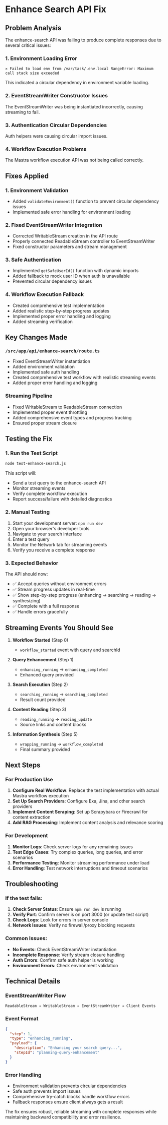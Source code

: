 # Enhance Search API Fix

## Problem Analysis

The enhance-search API was failing to produce complete responses due to several critical issues:

### 1. Environment Loading Error
```
⨯ Failed to load env from /var/task/.env.local RangeError: Maximum call stack size exceeded
```
This indicated a circular dependency in environment variable loading.

### 2. EventStreamWriter Constructor Issues
The EventStreamWriter was being instantiated incorrectly, causing streaming to fail.

### 3. Authentication Circular Dependencies
Auth helpers were causing circular import issues.

### 4. Workflow Execution Problems
The Mastra workflow execution API was not being called correctly.

## Fixes Applied

### 1. Environment Validation
- Added `validateEnvironment()` function to prevent circular dependency issues
- Implemented safe error handling for environment loading

### 2. Fixed EventStreamWriter Integration
- Corrected WritableStream creation in the API route
- Properly connected ReadableStream controller to EventStreamWriter
- Fixed constructor parameters and stream management

### 3. Safe Authentication
- Implemented `getSafeUserId()` function with dynamic imports
- Added fallback to mock user ID when auth is unavailable
- Prevented circular dependency issues

### 4. Workflow Execution Fallback
- Created comprehensive test implementation
- Added realistic step-by-step progress updates
- Implemented proper error handling and logging
- Added streaming verification

## Key Changes Made

### `/src/app/api/enhance-search/route.ts`
- Fixed EventStreamWriter instantiation
- Added environment validation
- Implemented safe auth handling
- Created comprehensive test workflow with realistic streaming events
- Added proper error handling and logging

### Streaming Pipeline
- Fixed WritableStream to ReadableStream connection
- Implemented proper event throttling
- Added comprehensive event types and progress tracking
- Ensured proper stream closure

## Testing the Fix

### 1. Run the Test Script
```bash
node test-enhance-search.js
```

This script will:
- Send a test query to the enhance-search API
- Monitor streaming events
- Verify complete workflow execution
- Report success/failure with detailed diagnostics

### 2. Manual Testing
1. Start your development server: `npm run dev`
2. Open your browser's developer tools
3. Navigate to your search interface
4. Enter a test query
5. Monitor the Network tab for streaming events
6. Verify you receive a complete response

### 3. Expected Behavior
The API should now:
- ✅ Accept queries without environment errors
- ✅ Stream progress updates in real-time
- ✅ Show step-by-step progress (enhancing → searching → reading → synthesizing)
- ✅ Complete with a full response
- ✅ Handle errors gracefully

## Streaming Events You Should See

1. **Workflow Started** (Step 0)
   - `workflow_started` event with query and searchId

2. **Query Enhancement** (Step 1)
   - `enhancing_running` → `enhancing_completed`
   - Enhanced query provided

3. **Search Execution** (Step 2)
   - `searching_running` → `searching_completed`
   - Result count provided

4. **Content Reading** (Step 3)
   - `reading_running` → `reading_update`
   - Source links and content blocks

5. **Information Synthesis** (Step 5)
   - `wrapping_running` → `workflow_completed`
   - Final summary provided

## Next Steps

### For Production Use
1. **Configure Real Workflow**: Replace the test implementation with actual Mastra workflow execution
2. **Set Up Search Providers**: Configure Exa, Jina, and other search providers
3. **Implement Content Scraping**: Set up Scrapybara or Firecrawl for content extraction
4. **Add RAG Processing**: Implement content analysis and relevance scoring

### For Development
1. **Monitor Logs**: Check server logs for any remaining issues
2. **Test Edge Cases**: Try complex queries, long queries, and error scenarios
3. **Performance Testing**: Monitor streaming performance under load
4. **Error Handling**: Test network interruptions and timeout scenarios

## Troubleshooting

### If the test fails:
1. **Check Server Status**: Ensure `npm run dev` is running
2. **Verify Port**: Confirm server is on port 3000 (or update test script)
3. **Check Logs**: Look for errors in server console
4. **Network Issues**: Verify no firewall/proxy blocking requests

### Common Issues:
- **No Events**: Check EventStreamWriter instantiation
- **Incomplete Response**: Verify stream closure handling
- **Auth Errors**: Confirm safe auth helper is working
- **Environment Errors**: Check environment validation

## Technical Details

### EventStreamWriter Flow
```
ReadableStream → WritableStream → EventStreamWriter → Client Events
```

### Event Format
```json
{
  "step": 1,
  "type": "enhancing_running",
  "payload": {
    "description": "Enhancing your search query...",
    "stepId": "planning-query-enhancement"
  }
}
```

### Error Handling
- Environment validation prevents circular dependencies
- Safe auth prevents import issues
- Comprehensive try-catch blocks handle workflow errors
- Fallback responses ensure client always gets a result

The fix ensures robust, reliable streaming with complete responses while maintaining backward compatibility and error resilience.
